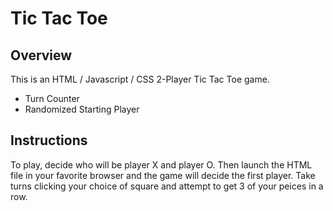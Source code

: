 # Tic Tac Toe

## Overview

This is an HTML / Javascript / CSS 2-Player Tic Tac Toe game.

  - Turn Counter
  - Randomized Starting Player

## Instructions

To play, decide who will be player X and player O. Then launch the HTML file in your favorite browser and the game will decide the first player. Take turns clicking your choice of square and attempt to get 3 of your peices in a row.
